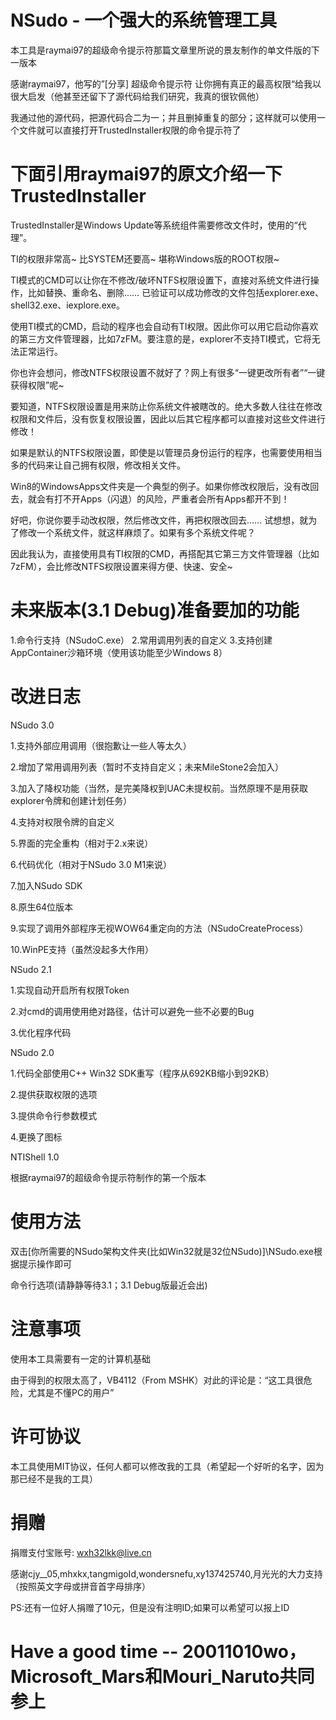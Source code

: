 NSudo - 一个强大的系统管理工具
========================================================================================

本工具是raymai97的超级命令提示符那篇文章里所说的景友制作的单文件版的下一版本

感谢raymai97，他写的”[分享] 超级命令提示符 让你拥有真正的最高权限“给我以很大启发（他甚至还留下了源代码给我们研究，我真的很钦佩他）

我通过他的源代码，把源代码合二为一；并且删掉重复的部分；这样就可以使用一个文件就可以直接打开TrustedInstaller权限的命令提示符了



下面引用raymai97的原文介绍一下TrustedInstaller
========================================================================================

TrustedInstaller是Windows Update等系统组件需要修改文件时，使用的“代理”。


TI的权限非常高~ 比SYSTEM还要高~ 堪称Windows版的ROOT权限~


TI模式的CMD可以让你在不修改/破坏NTFS权限设置下，直接对系统文件进行操作，比如替换、重命名、删除…… 已验证可以成功修改的文件包括explorer.exe、shell32.exe、iexplore.exe。


使用TI模式的CMD，启动的程序也会自动有TI权限。因此你可以用它启动你喜欢的第三方文件管理器，比如7zFM。要注意的是，explorer不支持TI模式，它将无法正常运行。


你也许会想问，修改NTFS权限设置不就好了？网上有很多“一键更改所有者”“一键获得权限”呢~


要知道，NTFS权限设置是用来防止你系统文件被瞎改的。绝大多数人往往在修改权限和文件后，没有恢复权限设置，因此以后其它程序都可以直接对这些文件进行修改！


如果是默认的NTFS权限设置，即使是以管理员身份运行的程序，也需要使用相当多的代码来让自己拥有权限，修改相关文件。


Win8的WindowsApps文件夹是一个典型的例子。如果你修改权限后，没有改回去，就会有打不开Apps（闪退）的风险，严重者会所有Apps都开不到！


好吧，你说你要手动改权限，然后修改文件，再把权限改回去…… 试想想，就为了修改一个系统文件，就这样麻烦了。如果有多个系统文件呢？


因此我认为，直接使用具有TI权限的CMD，再搭配其它第三方文件管理器（比如7zFM），会比修改NTFS权限设置来得方便、快速、安全~

未来版本(3.1 Debug)准备要加的功能
========================================================================================

1.命令行支持（NSudoC.exe）
2.常用调用列表的自定义
3.支持创建AppContainer沙箱环境（使用该功能至少Windows 8）

改进日志
========================================================================================

NSudo 3.0

1.支持外部应用调用（很抱歉让一些人等太久）

2.增加了常用调用列表（暂时不支持自定义；未来MileStone2会加入）

3.加入了降权功能（当然，是完美降权到UAC未提权前。当然原理不是用获取explorer令牌和创建计划任务）

4.支持对权限令牌的自定义

5.界面的完全重构（相对于2.x来说）

6.代码优化（相对于NSudo 3.0 M1来说）

7.加入NSudo SDK

8.原生64位版本

9.实现了调用外部程序无视WOW64重定向的方法（NSudoCreateProcess）

10.WinPE支持（虽然没起多大作用）

NSudo 2.1

1.实现自动开启所有权限Token

2.对cmd的调用使用绝对路径，估计可以避免一些不必要的Bug

3.优化程序代码

NSudo 2.0

1.代码全部使用C++ Win32 SDK重写（程序从692KB缩小到92KB）

2.提供获取权限的选项

3.提供命令行参数模式

4.更换了图标

NTIShell 1.0

根据raymai97的超级命令提示符制作的第一个版本


使用方法
========================================================================================

双击[你所需要的NSudo架构文件夹(比如Win32就是32位NSudo)]\NSudo.exe根据提示操作即可

命令行选项(请静静等待3.1；3.1 Debug版最近会出)



注意事项
========================================================================================

使用本工具需要有一定的计算机基础

由于得到的权限太高了，VB4112（From MSHK）对此的评论是：“这工具很危险，尤其是不懂PC的用户”

许可协议
========================================================================================

本工具使用MIT协议，任何人都可以修改我的工具（希望起一个好听的名字，因为那已经不是我的工具）


捐赠
========================================================================================

捐赠支付宝账号: wxh32lkk@live.cn

感谢cjy__05,mhxkx,tangmigoId,wondersnefu,xy137425740,月光光的大力支持（按照英文字母或拼音首字母排序）

PS:还有一位好人捐赠了10元，但是没有注明ID;如果可以希望可以报上ID

Have a good time -- 20011010wo，Microsoft_Mars和Mouri_Naruto共同参上
========================================================================================
